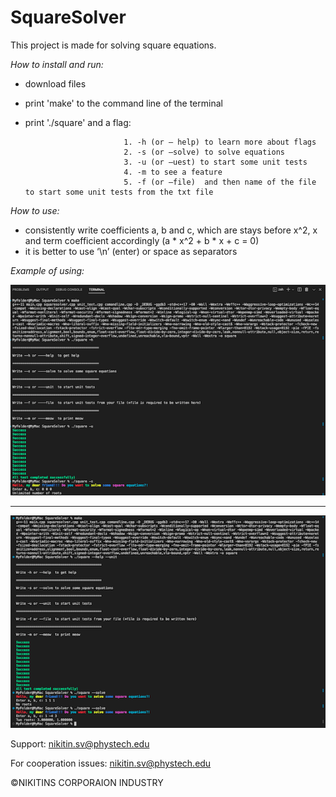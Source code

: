 # SquareSolver



This project is made for solving square equations.

_How to install and run:_

  - download files  
  - print 'make' to the command line of the terminal 
  - print './square' and a flag:
  
                              1. -h (or — help) to learn more about flags
                              2. -s (or —solve) to solve equations
                              3. -u (or —uest) to start some unit tests									 
                              4. -m to see a feature
                              5. -f (or —file)  and then name of the file to start some unit tests from the txt file
_How to use:_
  - consistently write coefficients a, b and c, which are stays before x^2, x and term coefficient accordingly (a * x^2 + b * x + c = 0)
  - it is better to use ‘\n’ (enter) or space as separators

_Example of using:_

![alt text](Example_of_using1.png)

---------------------------------------------------------

![alt text](Example_of_using2.png)
 
Support: nikitin.sv@phystech.edu

For cooperation issues: nikitin.sv@phystech.edu

©NIKITINS CORPORAION INDUSTRY
